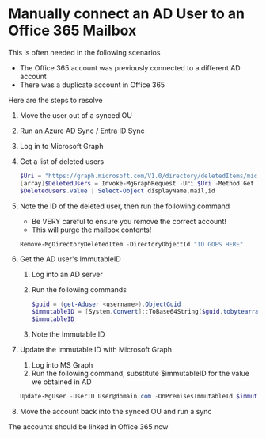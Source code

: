 # Manually connect an AD User to an Office 365 Mailbox

This is often needed in the following scenarios

- The Office 365 account was previously connected to a different AD account
- There was a duplicate account in Office 365

Here are the steps to resolve

1. Move the user  out of a synced OU
2. Run an Azure AD Sync / Entra ID Sync
3. Log in to Microsoft Graph
4. Get a list of deleted users

   ```PowerShell
   $Uri = "https://graph.microsoft.com/V1.0/directory/deletedItems/microsoft.graph.user"
   [array]$DeletedUsers = Invoke-MgGraphRequest -Uri $Uri -Method Get
   $DeletedUsers.value | Select-Object displayName,mail,id
   ```

5. Note the ID of the deleted user, then run the following command
   - Be VERY careful to ensure you remove the correct account!
   - This will purge the mailbox contents!

   ```PowerShell
   Remove-MgDirectoryDeletedItem -DirectoryObjectId "ID GOES HERE"
   ```

6. Get the AD user's ImmutableID
   1. Log into an AD server
   2. Run the following commands

      ```PowerShell
      $guid = (get-Aduser <username>).ObjectGuid
      $immutableID = [System.Convert]::ToBase64String($guid.tobytearray())
      $immutableID
      ```

   3. Note the Immutable ID
7. Update the Immutable ID with Microsoft Graph
   1. Log into MS Graph
   2. Run the following command, substitute $immutableID for the value we obtained in AD

   ```PowerShell
   Update-MgUser -UserID User@domain.com -OnPremisesImmutableId $immutableID
   ```

8. Move the account back into the synced OU and run a sync

The accounts should be linked in Office 365 now
